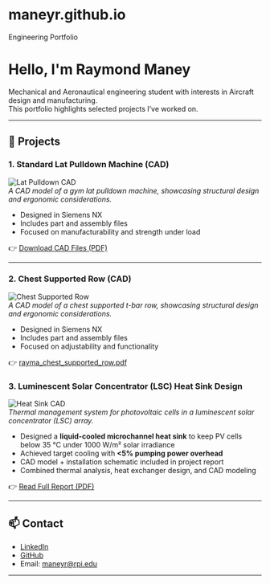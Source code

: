 # maneyr.github.io
Engineering Portfolio

# Hello, I'm Raymond Maney

Mechanical and Aeronautical engineering student with interests in Aircraft design and manufacturing.  
This portfolio highlights selected projects I’ve worked on.

---

## 🔧 Projects

### 1. Standard Lat Pulldown Machine (CAD)
![Lat Pulldown CAD](https://github.com/user-attachments/assets/5823a719-b2a0-43d0-a96b-abd1dfee352e)  
*A CAD model of a gym lat pulldown machine, showcasing structural design and ergonomic considerations.*  

- Designed in Siemens NX  
- Includes part and assembly files  
- Focused on manufacturability and strength under load  

👉 [Download CAD Files (PDF)](https://github.com/user-attachments/files/21946512/rayma_Standard_Lat_Pulldown.pdf)  

---

### 2. Chest Supported Row (CAD)
![Chest Supported Row]("https://github.com/user-attachments/assets/8ace7913-90ea-4dbb-a190-867f64bce139>)  
*A CAD model of a chest supported t-bar row, showcasing structural design and ergonomic considerations.*  

- Designed in Siemens NX  
- Includes part and assembly files  
- Focused on adjustability and functionality

👉 [rayma_chest_supported_row.pdf](https://github.com/user-attachments/files/21992014/rayma_chest_supported_row.pdf)  

### 3. Luminescent Solar Concentrator (LSC) Heat Sink Design
![Heat Sink CAD](https://github.com/user-attachments/assets/ddd85b5e-3d57-42de-9dd5-4343c79454e4)  
*Thermal management system for photovoltaic cells in a luminescent solar concentrator (LSC) array.*  

- Designed a **liquid-cooled microchannel heat sink** to keep PV cells below 35 °C under 1000 W/m² solar irradiance  
- Achieved target cooling with **<5% pumping power overhead**  
- CAD model + installation schematic included in project report  
- Combined thermal analysis, heat exchanger design, and CAD modeling  

👉 [Read Full Report (PDF)](https://github.com/user-attachments/files/21946424/HT_Project_Report.pdf)  

---

## 📫 Contact
- [LinkedIn](https://www.linkedin.com/in/raymond-maney/)  
- [GitHub](https://github.com/maneyr)  
- Email: maneyr@rpi.edu

---
